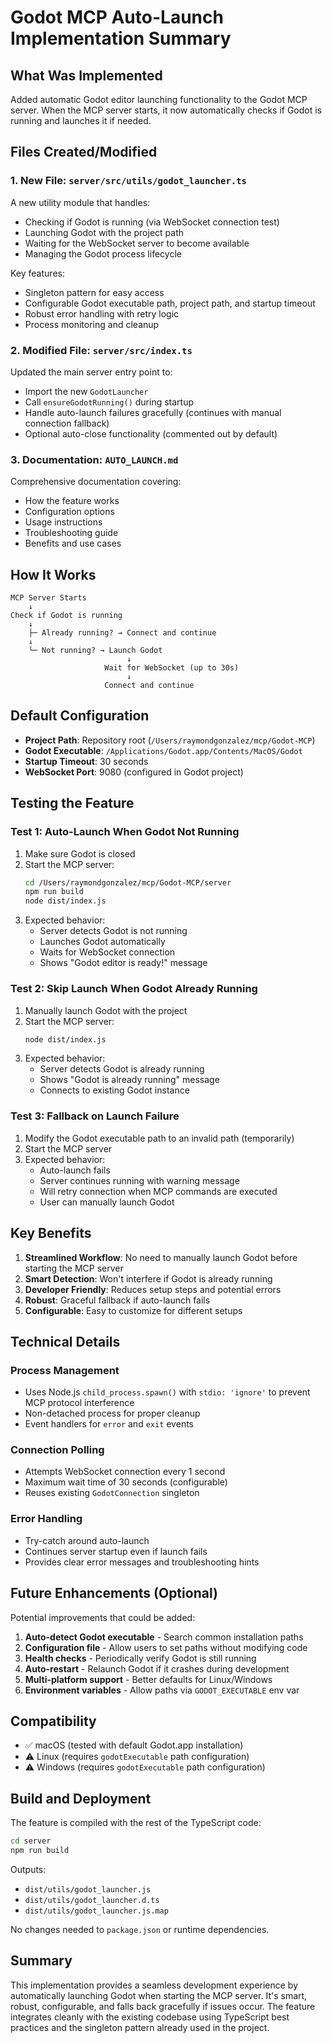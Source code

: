 # Godot MCP Auto-Launch Implementation Summary

## What Was Implemented

Added automatic Godot editor launching functionality to the Godot MCP server. When the MCP server starts, it now automatically checks if Godot is running and launches it if needed.

## Files Created/Modified

### 1. New File: `server/src/utils/godot_launcher.ts`
A new utility module that handles:
- Checking if Godot is running (via WebSocket connection test)
- Launching Godot with the project path
- Waiting for the WebSocket server to become available
- Managing the Godot process lifecycle

Key features:
- Singleton pattern for easy access
- Configurable Godot executable path, project path, and startup timeout
- Robust error handling with retry logic
- Process monitoring and cleanup

### 2. Modified File: `server/src/index.ts`
Updated the main server entry point to:
- Import the new `GodotLauncher`
- Call `ensureGodotRunning()` during startup
- Handle auto-launch failures gracefully (continues with manual connection fallback)
- Optional auto-close functionality (commented out by default)

### 3. Documentation: `AUTO_LAUNCH.md`
Comprehensive documentation covering:
- How the feature works
- Configuration options
- Usage instructions
- Troubleshooting guide
- Benefits and use cases

## How It Works

```
MCP Server Starts
    ↓
Check if Godot is running
    ↓
    ├─ Already running? → Connect and continue
    ↓
    └─ Not running? → Launch Godot
                          ↓
                     Wait for WebSocket (up to 30s)
                          ↓
                     Connect and continue
```

## Default Configuration

- **Project Path**: Repository root (`/Users/raymondgonzalez/mcp/Godot-MCP`)
- **Godot Executable**: `/Applications/Godot.app/Contents/MacOS/Godot`
- **Startup Timeout**: 30 seconds
- **WebSocket Port**: 9080 (configured in Godot project)

## Testing the Feature

### Test 1: Auto-Launch When Godot Not Running

1. Make sure Godot is closed
2. Start the MCP server:
   ```bash
   cd /Users/raymondgonzalez/mcp/Godot-MCP/server
   npm run build
   node dist/index.js
   ```
3. Expected behavior:
   - Server detects Godot is not running
   - Launches Godot automatically
   - Waits for WebSocket connection
   - Shows "Godot editor is ready!" message

### Test 2: Skip Launch When Godot Already Running

1. Manually launch Godot with the project
2. Start the MCP server:
   ```bash
   node dist/index.js
   ```
3. Expected behavior:
   - Server detects Godot is already running
   - Shows "Godot is already running" message
   - Connects to existing Godot instance

### Test 3: Fallback on Launch Failure

1. Modify the Godot executable path to an invalid path (temporarily)
2. Start the MCP server
3. Expected behavior:
   - Auto-launch fails
   - Server continues running with warning message
   - Will retry connection when MCP commands are executed
   - User can manually launch Godot

## Key Benefits

1. **Streamlined Workflow**: No need to manually launch Godot before starting the MCP server
2. **Smart Detection**: Won't interfere if Godot is already running
3. **Developer Friendly**: Reduces setup steps and potential errors
4. **Robust**: Graceful fallback if auto-launch fails
5. **Configurable**: Easy to customize for different setups

## Technical Details

### Process Management
- Uses Node.js `child_process.spawn()` with `stdio: 'ignore'` to prevent MCP protocol interference
- Non-detached process for proper cleanup
- Event handlers for `error` and `exit` events

### Connection Polling
- Attempts WebSocket connection every 1 second
- Maximum wait time of 30 seconds (configurable)
- Reuses existing `GodotConnection` singleton

### Error Handling
- Try-catch around auto-launch
- Continues server startup even if launch fails
- Provides clear error messages and troubleshooting hints

## Future Enhancements (Optional)

Potential improvements that could be added:

1. **Auto-detect Godot executable** - Search common installation paths
2. **Configuration file** - Allow users to set paths without modifying code
3. **Health checks** - Periodically verify Godot is still running
4. **Auto-restart** - Relaunch Godot if it crashes during development
5. **Multi-platform support** - Better defaults for Linux/Windows
6. **Environment variables** - Allow paths via `GODOT_EXECUTABLE` env var

## Compatibility

- ✅ macOS (tested with default Godot.app installation)
- ⚠️ Linux (requires `godotExecutable` path configuration)
- ⚠️ Windows (requires `godotExecutable` path configuration)

## Build and Deployment

The feature is compiled with the rest of the TypeScript code:

```bash
cd server
npm run build
```

Outputs:
- `dist/utils/godot_launcher.js`
- `dist/utils/godot_launcher.d.ts`
- `dist/utils/godot_launcher.js.map`

No changes needed to `package.json` or runtime dependencies.

## Summary

This implementation provides a seamless development experience by automatically launching Godot when starting the MCP server. It's smart, robust, configurable, and falls back gracefully if issues occur. The feature integrates cleanly with the existing codebase using TypeScript best practices and the singleton pattern already used in the project.

